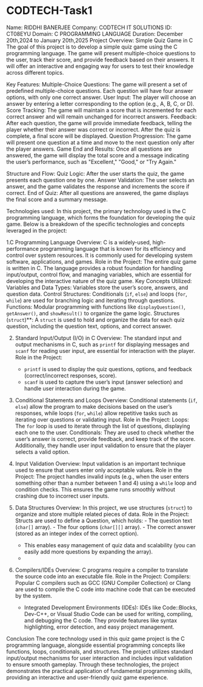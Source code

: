 # CODTECH-Task1
Name: RIDDHI BANERJEE
Company: CODTECH IT SOLUTIONS
ID: CT08EYU
Domain: C PROGRAMMING LANGUAGE
Duration: December 20th,2024 to January 20th,2025
Project Overview: 
Simple Quiz Game in C
The goal of this project is to develop a simple quiz game using the C programming language. The game will present multiple-choice questions to the user, track their score, and provide feedback based on their answers. It will offer an interactive and engaging way for users to test their knowledge across different topics.

Key Features:
Multiple-Choice Questions: The game will present a set of predefined multiple-choice questions. Each question will have four answer options, with only one correct answer.
User Input: The player will choose an answer by entering a letter corresponding to the option (e.g., A, B, C, or D).
Score Tracking: The game will maintain a score that is incremented for each correct answer and will remain unchanged for incorrect answers.
Feedback: After each question, the game will provide immediate feedback, telling the player whether their answer was correct or incorrect. After the quiz is complete, a final score will be displayed.
Question Progression: The game will present one question at a time and move to the next question only after the player answers.
Game End and Results: Once all questions are answered, the game will display the total score and a message indicating the user’s performance, such as "Excellent," "Good," or "Try Again."

Structure and Flow:
Quiz Logic: After the user starts the quiz, the game presents each question one by one.
Answer Validation: The user selects an answer, and the game validates the response and increments the score if correct.
End of Quiz: After all questions are answered, the game displays the final score and a summary message.

Technologies used:
In this project, the primary technology used is the C programming language, which forms the foundation for developing the quiz game. Below is a breakdown of the specific technologies and concepts leveraged in the project:

1.C Programming Language
Overview: C is a widely-used, high-performance programming language that is known for its efficiency and control over system resources. It is commonly used for developing system software, applications, and games.
Role in the Project: The entire quiz game is written in C. The language provides a robust foundation for handling input/output, control flow, and managing variables, which are essential for developing the interactive nature of the quiz game.
Key Concepts Utilized:
Variables and Data Types: Variables store the user’s score, answers, and question data.
Control Structures: Conditionals (`if`, `else`) and loops (`for`, `while`) are used for branching logic and iterating through questions.
Functions: Modular programming with functions like `displayQuestion()`, `getAnswer()`, and `showResult()` to organize the game logic.
Structures (`struct`)**: A `struct` is used to hold and organize the data for each quiz question, including the question text, options, and correct answer.

 2. Standard Input/Output (I/O) in C
   Overview: The standard input and output mechanisms in C, such as `printf` for displaying messages and `scanf` for reading user input, are essential for interaction with the player.
   Role in the Project: 
     - `printf` is used to display the quiz questions, options, and feedback (correct/incorrect responses, score).
     - `scanf` is used to capture the user’s input (answer selection) and handle user interaction during the game.

3. Conditional Statements and Loops
   Overview: Conditional statements (`if`, `else`) allow the program to make decisions based on the user’s responses, while loops (`for`, `while`) allow repetitive tasks such as iterating over questions or 
   validating input.
   Role in the Project:
     Loops: The `for` loop is used to iterate through the list of questions, displaying each one to the user.
     Conditionals: They are used to check whether the user’s answer is correct, provide feedback, and keep track of the score. Additionally, they handle user input validation to ensure that the player selects a        valid option.

4. Input Validation
   Overview: Input validation is an important technique used to ensure that users enter only acceptable values.
   Role in the Project: The project handles invalid inputs (e.g., when the user enters something other than a number between 1 and 4) using a `while` loop and condition checks. This ensures the game runs smoothly 
   without crashing due to incorrect user inputs.

5. Data Structures
   Overview: In this project, we use structures (`struct`) to organize and store multiple related pieces of data.
   Role in the Project:
   Structs are used to define a Question, which holds:
       - The question text (`char[]` array).
       - The four options (`char[][]` array).
       - The correct answer (stored as an integer index of the correct option).
   - This enables easy management of quiz data and scalability (you can easily add more questions by expanding the array).
   - 
7. Compilers/IDEs
   Overview: C programs require a compiler to translate the source code into an executable file.
   Role in the Project:
   Compilers: Popular C compilers such as GCC (GNU Compiler Collection) or Clang are used to compile the C code into machine code that can be executed by the system.
     - Integrated Development Environments (IDEs): IDEs like Code::Blocks, Dev-C++, or Visual Studio Code can be used for writing, compiling, and debugging the C code. They provide features like syntax 
       highlighting, error detection, and easy project management.

Conclusion
The core technology used in this quiz game project is the C programming language, alongside essential programming concepts like functions, loops, conditionals, and structures. The project utilizes standard input/output mechanisms for user interaction and includes input validation to ensure smooth gameplay. Through these technologies, the project demonstrates the practical application of fundamental programming skills, providing an interactive and user-friendly quiz game experience.
